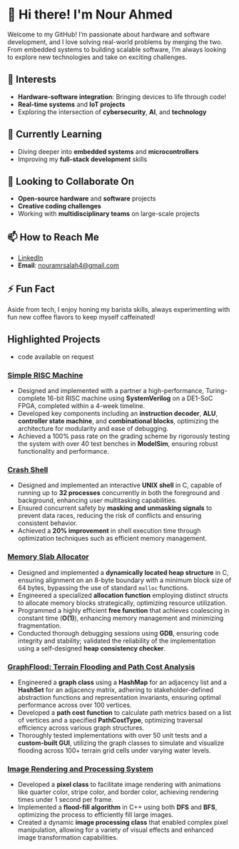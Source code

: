 # 👋 Hi there! I'm **Nour Ahmed**
Welcome to my GitHub! I’m passionate about hardware and software development, and I love solving real-world problems by merging the two. From embedded systems to building scalable software, I’m always looking to explore new technologies and take on exciting challenges.

## 👀 **Interests**
- **Hardware-software integration**: Bringing devices to life through code!
- **Real-time systems** and **IoT projects**
- Exploring the intersection of **cybersecurity**, **AI**, and **technology**

## 🌱 **Currently Learning**
- Diving deeper into **embedded systems** and **microcontrollers**
- Improving my **full-stack development** skills

## 💞️ **Looking to Collaborate On**
- **Open-source hardware** and **software** projects
- **Creative coding challenges**
- Working with **multidisciplinary teams** on large-scale projects

## 📫 **How to Reach Me**
- [LinkedIn](https://www.linkedin.com/in/nourahmed04/)
- **Email**: nouramrsalah4@gmail.com

## ⚡ **Fun Fact**
Aside from tech, I enjoy honing my barista skills, always experimenting with fun new coffee flavors to keep myself caffeinated!

## **Highlighted Projects**

* code available on request 
### [Simple RISC Machine](https://nourii4204.github.io/access-code)
- Designed and implemented with a partner a high-performance, Turing-complete 16-bit RISC machine using **SystemVerilog** on a DE1-SoC FPGA, completed within a 4-week timeline.
- Developed key components including an **instruction decoder**, **ALU**, **controller state machine**, and **combinational blocks**, optimizing the architecture for modularity and ease of debugging.
- Achieved a 100% pass rate on the grading scheme by rigorously testing the system with over 40 test benches in **ModelSim**, ensuring robust functionality and performance.

### [Crash Shell](https://nourii4204.github.io/access-code)
- Designed and implemented an interactive **UNIX shell** in C, capable of running up to **32 processes** concurrently in both the foreground and background, enhancing user multitasking capabilities.
- Ensured concurrent safety by **masking and unmasking signals** to prevent data races, reducing the risk of conflicts and ensuring consistent behavior.
- Achieved a **20% improvement** in shell execution time through optimization techniques such as efficient memory management.

### [Memory Slab Allocator](https://nourii4204.github.io/access-code)
- Designed and implemented a **dynamically located heap structure** in C, ensuring alignment on an 8-byte boundary with a minimum block size of 64 bytes, bypassing the use of standard `malloc` functions.
- Engineered a specialized **allocation function** employing distinct structs to allocate memory blocks strategically, optimizing resource utilization.
- Programmed a highly efficient **free function** that achieves coalescing in constant time (**O(1)**), enhancing memory management and minimizing fragmentation.
- Conducted thorough debugging sessions using **GDB**, ensuring code integrity and stability; validated the reliability of the implementation using a self-designed **heap consistency checker**.

### [GraphFlood: Terrain Flooding and Path Cost Analysis](https://nourii4204.github.io/access-code)
- Engineered a **graph class** using a **HashMap** for an adjacency list and a **HashSet** for an adjacency matrix, adhering to stakeholder-defined abstraction functions and representation invariants, ensuring optimal performance across over 100 vertices.
- Developed a **path cost function** to calculate path metrics based on a list of vertices and a specified **PathCostType**, optimizing traversal efficiency across various graph structures.
- Thoroughly tested implementations with over 50 unit tests and a **custom-built GUI**, utilizing the graph classes to simulate and visualize flooding across 100+ terrain grid cells under varying water levels.

### [Image Rendering and Processing System](https://nourii4204.github.io/access-code)
- Developed a **pixel class** to facilitate image rendering with animations like quarter color, stripe color, and border color, achieving rendering times under 1 second per frame.
- Implemented a **flood-fill algorithm** in C++ using both **DFS** and **BFS**, optimizing the process to efficiently fill large images.
- Created a dynamic **image processing class** that enabled complex pixel manipulation, allowing for a variety of visual effects and enhanced image transformation capabilities.
